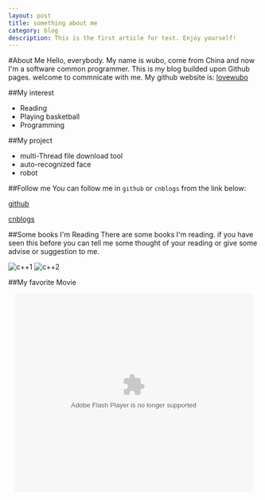 ```yaml
---
layout: post
title: something about me
category: blog
description: This is the first article for test. Enjoy yourself!
---
```


#About Me
Hello, everybody. My name is wubo, come from China and now I'm a software common programmer.
This is my blog builded upon Github pages. welcome to commnicate with me. 
My github website is: [lovewubo](https://github.com/lovewubo)
    
##My interest
* Reading
* Playing basketball
* Programming

##My project
+ multi-Thread file download tool
+ auto-recognized face
+ robot

##Follow me
You can follow me in `github` or `cnblogs` from the link below:

[github](http://github.com/lovewubo)

[cnblogs](http://www.cnblogs.com/wb-DarkHorse)

##Some books I'm Reading
There are some books I'm reading. if you have seen this before you can tell me some thought of your reading
or give some advise or suggestion to me.


![c++1](http://img5.douban.com/lpic/s4556237.jpg)
![c++2](http://img3.douban.com/lpic/s2834951.jpg)

##My favorite Movie
<!--<iframe height="498" width="510" src="http://player.youku.com/embed/XNTUxNDY1NDY4" frameborder="0" style="margin:0 auto"></iframe>-->
<div style="text-align:center">
<embed src="http://player.youku.com/player.php/sid/XMzMxOTQ3NjE2/v.swf" allowFullScreen="true" quality="high" width="480" height="400" align="middle" allowScriptAccess="always" type="application/x-shockwave-flash"></embed>
</div>

